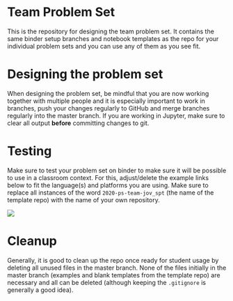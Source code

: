# Team Problem Set

This is the repository for designing the team problem set. It contains the same binder setup branches and notebook templates as the repo for your individual problem sets and you can use any of them as you see fit.

# Designing the problem set

When designing the problem set, be mindful that you are now working together with multiple people and it is especially important to work in branches, push your changes regularly to GitHub and merge branches regularly into the master branch. If you are working in Jupyter, make sure to clear all output **before** committing changes to git.

# Testing

Make sure to test your problem set on binder to make sure it will be possible to use in a classroom context. For this, adjust/delete the example links below to fit the language(s) and platforms you are using. Make sure to replace all instances of the word `2020-ps-team-jov_spt` (the name of the template repo) with the name of your own repository.

<a href='https://mybinder.org/v2/gh/CUB-Computational-Tools/assignment_group_problem_set/binder-R?urlpath=git-pull?repo=https%3A%2F%2Fgithub.com%2FCUB-Computational-Tools%2Fassignment_group_problem_set%26branch%3Dmaster%26urlpath%3Dlab'><img src='https://img.shields.io/badge/launch%20final-R+Jupyter%20Lab-orange.svg'/></a>


# Cleanup

Generally, it is good to clean up the repo once ready for student usage by deleting all unused files in the master branch. None of the files initially in the master branch (examples and blank templates from the template repo) are necessary and all can be deleted (although keeping the `.gitignore` is generally a good idea).
